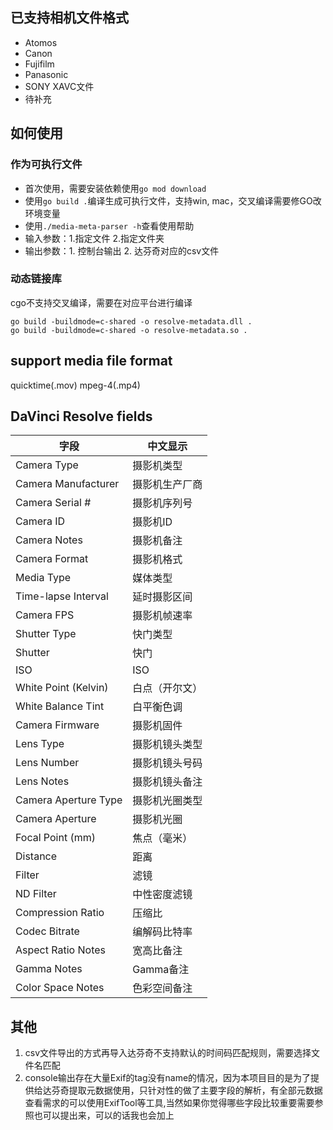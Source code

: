 ## 已支持相机文件格式
* Atomos
* Canon 
* Fujifilm
* Panasonic
* SONY XAVC文件
* 待补充

## 如何使用
### 作为可执行文件
* 首次使用，需要安装依赖使用`go mod download`
* 使用`go build .`编译生成可执行文件，支持win, mac，交叉编译需要修GO改环境变量
* 使用`./media-meta-parser -h`查看使用帮助
* 输入参数：1.指定文件 2.指定文件夹
* 输出参数：1. 控制台输出 2. 达芬奇对应的csv文件
   
### 动态链接库
cgo不支持交叉编译，需要在对应平台进行编译
```shell
go build -buildmode=c-shared -o resolve-metadata.dll .
go build -buildmode=c-shared -o resolve-metadata.so .
```

## support media file format
quicktime(.mov)
mpeg-4(.mp4)

## DaVinci Resolve fields
|  字段   | 中文显示  |
|  ----  | ----  |
| Camera Type | 摄影机类型 |
| Camera Manufacturer | 摄影机生产厂商 |
| Camera Serial # | 摄影机序列号 |
| Camera ID | 摄影机ID |
| Camera Notes | 摄影机备注 |
| Camera Format | 摄影机格式 |
| Media Type | 媒体类型 |
| Time-lapse Interval | 延时摄影区间 |
| Camera FPS | 摄影机帧速率 |
| Shutter Type | 快门类型 |
| Shutter | 快门 |
| ISO | ISO |
| White Point (Kelvin) | 白点（开尔文） |
| White Balance Tint | 白平衡色调 |
| Camera Firmware | 摄影机固件 |
| Lens Type | 摄影机镜头类型 |
| Lens Number | 摄影机镜头号码 |
| Lens Notes | 摄影机镜头备注 |
| Camera Aperture Type | 摄影机光圈类型 |
| Camera Aperture | 摄影机光圈 |
| Focal Point (mm) | 焦点（毫米） |
| Distance | 距离 |
| Filter | 滤镜 |
| ND Filter | 中性密度滤镜 |
| Compression Ratio | 压缩比 |
| Codec Bitrate | 编解码比特率 |
| Aspect Ratio Notes | 宽高比备注 |
| Gamma Notes | Gamma备注 |
| Color Space Notes | 色彩空间备注 |

## 其他
1. csv文件导出的方式再导入达芬奇不支持默认的时间码匹配规则，需要选择文件名匹配
2. console输出存在大量Exif的tag没有name的情况，因为本项目目的是为了提供给达芬奇提取元数据使用，只针对性的做了主要字段的解析，有全部元数据查看需求的可以使用ExifTool等工具,当然如果你觉得哪些字段比较重要需要参照也可以提出来，可以的话我也会加上

